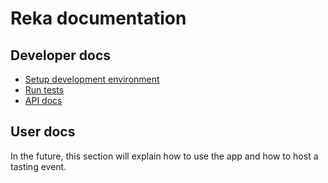 # Reka documentation

## Developer docs

  * [Setup development environment](developer/setup.md)
  * [Run tests](developer/testing.md)
  * [API docs](developer/api.md)


## User docs

In the future, this section will explain how to use the app and how to host a tasting event.

